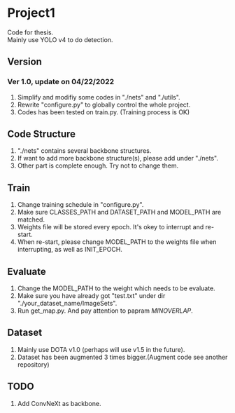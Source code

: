 # Project1
Code for thesis.  
Mainly use YOLO v4 to do detection.

## Version  
### Ver 1.0, update on 04/22/2022  
1. Simplify and modifiy some codes in "./nets" and "./utils".  
2. Rewrite "configure.py" to globally control the whole project.
3. Codes has been tested on train.py. (Training process is OK)  

## Code Structure
1. "./nets" contains several backbone structures.  
2. If want to add more backbone structure(s), please add under "./nets".  
3. Other part is complete enough. Try not to change them.

## Train
1. Change training schedule in "configure.py".  
2. Make sure CLASSES_PATH and DATASET_PATH and MODEL_PATH are matched.
3. Weights file will be stored every epoch. It's okey to interrupt and re-start.
4. When re-start, please change MODEL_PATH to the weights file when interrupting, as well as INIT_EPOCH.  

## Evaluate
1. Change the MODEL_PATH to the weight which needs to be evaluate.  
2. Make sure you have already got "test.txt" under dir "./your_dataset_name/ImageSets".  
3. Run get_map.py. And pay attention to papram _MINOVERLAP_.  

## Dataset
1. Mainly use DOTA v1.0 (perhaps will use v1.5 in the future).  
2. Dataset has been augmented 3 times bigger.(Augment code see another repository)  

## TODO
1. Add ConvNeXt as backbone.
